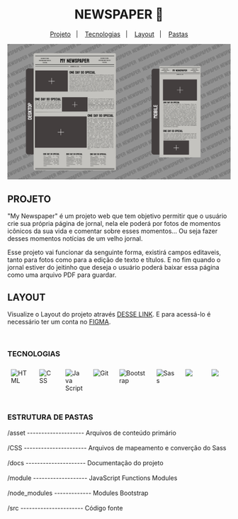 
<h1 align="center"> NEWSPAPER 📰</h1>


<p align="center">
  <a href="#projeto ">Projeto</a>&nbsp;&nbsp;&nbsp;|&nbsp;&nbsp;&nbsp;
  <a href="#tecnologias">Tecnologias</a>&nbsp;&nbsp;&nbsp;|&nbsp;&nbsp;&nbsp;
  <a href="#layout">Layout</a>&nbsp;&nbsp;&nbsp;|&nbsp;&nbsp;&nbsp;
  <a href="#estrutura-de-pastas">Pastas</a>

  
</p>
<img src="../asset/png/LAYOUTS.png">


## PROJETO
"My Newspaper" é um projeto web que tem objetivo permitir que o usuário crie sua própria página de jornal, nela ele poderá por fotos de momentos icônicos da sua vida e comentar sobre esses momentos... Ou seja fazer desses momentos notícias de um velho jornal.

Esse projeto vai funcionar da senguinte forma, existirá campos editaveis, tanto para fotos como para a edição de texto e títulos. E no fim quando o jornal estiver do jeitinho que deseja o usuário poderá baixar essa página como uma arquivo PDF para guardar.

## LAYOUT


Visualize o Layout do projeto através [DESSE LINK](https://www.figma.com/design/AgSpkOwBb7mrpJM3hIM3Do/My-Newspaper?node-id=4-4&t=qNIk3VV5QUAbMSC1-1). E para acessá-lo é necessário ter um conta no [FIGMA](https://figma.com).

<br>

### TECNOLOGIAS 
<div style="display:flex; gap:8px;">
   <img style="width:50px; margin:8px;" src="https://cdn-icons-png.flaticon.com/128/732/732212.png" alt="HTML">

   <img style="width:50px; margin:8px;" src="https://cdn-icons-png.flaticon.com/128/732/732190.png" alt="CSS">

   <img style="width:50px; margin:8px;" src="https://logospng.org/download/javascript/logo-javascript-1024.png" alt="Java Script">
  
   <img style="width:50px; margin:8px;" src="https://git-scm.com/images/logos/downloads/Git-Icon-1788C.png" alt="Git">

   <img style="width:60px; margin:8px;" src="https://upload.wikimedia.org/wikipedia/commons/thumb/b/b2/Bootstrap_logo.svg/800px-Bootstrap_logo.svg.png" alt="Bootstrap">

   <img style="width:60px; margin:8px;" src="https://upload.wikimedia.org/wikipedia/commons/thumb/9/96/Sass_Logo_Color.svg/640px-Sass_Logo_Color.svg.png" alt="Sass">

   <img style="width:50px; margin:8px;" src="https://4.bp.blogspot.com/-LiJZ5I8E7K8/XIe_GeI5glI/AAAAAAAAIuw/4Awu8j8r0P8TKBXzyxyslHEfplOlK9-6QCK4BGAYYCw/s1600/icon%2Bfigma%2Bvector.png">

   <img style="width:50px; margin:8px;" src="https://cdn.iconscout.com/icon/free/png-256/free-node-js-3628954-3030179.png?f=webp&w=256">
</div>

<br>

### ESTRUTURA DE PASTAS

<div style="display:flex; flex-direction:column;">
  <span>/asset -------------------- Arquivos de conteúdo primário</span> <br>
  <span>/CSS ---------------------- Arquivos de mapeamento e converção do Sass </span> <br>
  <span>/docs --------------------- Documentação do projeto</span> <br>
  <span>/module ------------------- JavaScript Functions Modules</span> <br>
  <span>/node_modules ------------- Modules Bootstrap</span> <br>
  <span>/src ---------------------- Código fonte </span> <br>
</div>